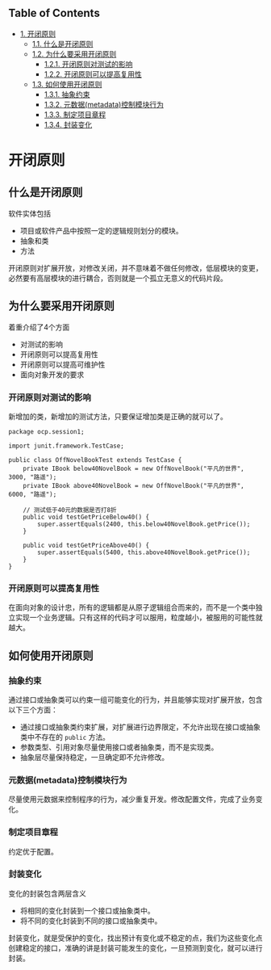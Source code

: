 <div id="table-of-contents">
<h2>Table of Contents</h2>
<div id="text-table-of-contents">
<ul>
<li><a href="#sec-1">1. 开闭原则</a>
<ul>
<li><a href="#sec-1-1">1.1. 什么是开闭原则</a></li>
<li><a href="#sec-1-2">1.2. 为什么要采用开闭原则</a>
<ul>
<li><a href="#sec-1-2-1">1.2.1. 开闭原则对测试的影响</a></li>
<li><a href="#sec-1-2-2">1.2.2. 开闭原则可以提高复用性</a></li>
</ul>
</li>
<li><a href="#sec-1-3">1.3. 如何使用开闭原则</a>
<ul>
<li><a href="#sec-1-3-1">1.3.1. 抽象约束</a></li>
<li><a href="#sec-1-3-2">1.3.2. 元数据(metadata)控制模块行为</a></li>
<li><a href="#sec-1-3-3">1.3.3. 制定项目章程</a></li>
<li><a href="#sec-1-3-4">1.3.4. 封装变化</a></li>
</ul>
</li>
</ul>
</li>
</ul>
</div>
</div>

# 开闭原则<a id="sec-1" name="sec-1"></a>

## 什么是开闭原则<a id="sec-1-1" name="sec-1-1"></a>

软件实体包括
-   项目或软件产品中按照一定的逻辑规则划分的模块。
-   抽象和类
-   方法

开闭原则对扩展开放，对修改关闭，并不意味着不做任何修改，低层模块的变更，必然要有高层模块的进行耦合，否则就是一个孤立无意义的代码片段。

## 为什么要采用开闭原则<a id="sec-1-2" name="sec-1-2"></a>

着重介绍了4个方面
-   对测试的影响
-   开闭原则可以提高复用性
-   开闭原则可以提高可维护性
-   面向对象开发的要求

### 开闭原则对测试的影响<a id="sec-1-2-1" name="sec-1-2-1"></a>

新增加的类，新增加的测试方法，只要保证增加类是正确的就可以了。

    package ocp.session1;
    
    import junit.framework.TestCase;
    
    public class OffNovelBookTest extends TestCase {
        private IBook below40NovelBook = new OffNovelBook("平凡的世界", 3000, "路遥");
        private IBook above40NovelBook = new OffNovelBook("平凡的世界", 6000, "路遥");
    
        // 测试低于40元的数据是否打8折
        public void testGetPriceBelow40() {
            super.assertEquals(2400, this.below40NovelBook.getPrice());
        }
    
        public void testGetPriceAbove40() {
            super.assertEquals(5400, this.above40NovelBook.getPrice());
        }
    }

### 开闭原则可以提高复用性<a id="sec-1-2-2" name="sec-1-2-2"></a>

在面向对象的设计忠，所有的逻辑都是从原子逻辑组合而来的，而不是一个类中独立实现一个业务逻辑。只有这样的代码才可以服用，粒度越小，被服用的可能性就越大。

## 如何使用开闭原则<a id="sec-1-3" name="sec-1-3"></a>

### 抽象约束<a id="sec-1-3-1" name="sec-1-3-1"></a>

通过接口或抽象类可以约束一组可能变化的行为，并且能够实现对扩展开放，包含以下三个方面：
-   通过接口或抽象类约束扩展，对扩展进行边界限定，不允许出现在接口或抽象类中不存在的 `public` 方法。
-   参数类型、引用对象尽量使用接口或者抽象类，而不是实现类。
-   抽象层尽量保持稳定，一旦确定即不允许修改。

### 元数据(metadata)控制模块行为<a id="sec-1-3-2" name="sec-1-3-2"></a>

尽量使用元数据来控制程序的行为，减少重复开发。修改配置文件，完成了业务变化。

### 制定项目章程<a id="sec-1-3-3" name="sec-1-3-3"></a>

约定优于配置。

### 封装变化<a id="sec-1-3-4" name="sec-1-3-4"></a>

变化的封装包含两层含义
-   将相同的变化封装到一个接口或抽象类中。
-   将不同的变化封装到不同的接口或抽象类中。

封装变化，就是受保护的变化，找出预计有变化或不稳定的点，我们为这些变化点创建稳定的接口，准确的讲是封装可能发生的变化，一旦预测到变化，就可以进行封装。
